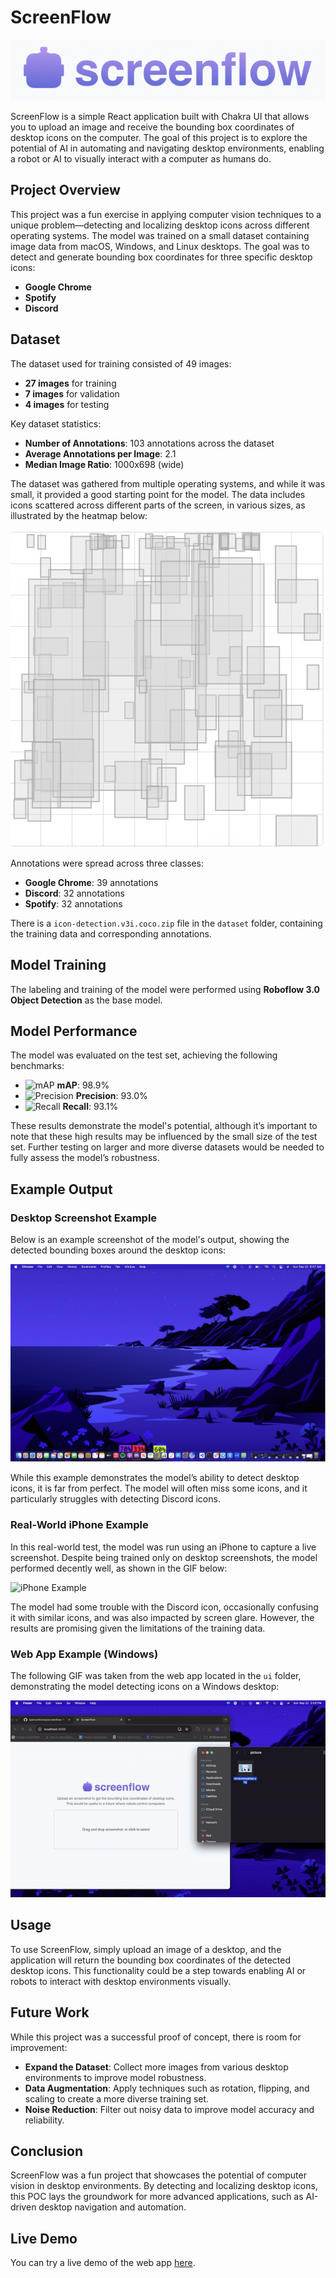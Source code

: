 # ScreenFlow

![ScreenFlow Logo](screenflow.png)

ScreenFlow is a simple React application built with Chakra UI that allows you to upload an image and receive the bounding box coordinates of desktop icons on the computer. The goal of this project is to explore the potential of AI in automating and navigating desktop environments, enabling a robot or AI to visually interact with a computer as humans do.

## Project Overview

This project was a fun exercise in applying computer vision techniques to a unique problem—detecting and localizing desktop icons across different operating systems. The model was trained on a small dataset containing image data from macOS, Windows, and Linux desktops. The goal was to detect and generate bounding box coordinates for three specific desktop icons:
- **Google Chrome**
- **Spotify**
- **Discord**

## Dataset

The dataset used for training consisted of 49 images:
- **27 images** for training
- **7 images** for validation
- **4 images** for testing

Key dataset statistics:
- **Number of Annotations**: 103 annotations across the dataset
- **Average Annotations per Image**: 2.1
- **Median Image Ratio**: 1000x698 (wide)

The dataset was gathered from multiple operating systems, and while it was small, it provided a good starting point for the model. The data includes icons scattered across different parts of the screen, in various sizes, as illustrated by the heatmap below:

![Heatmap of Icon Locations](dataset/icon_heatmap.png)

Annotations were spread across three classes:
- **Google Chrome**: 39 annotations
- **Discord**: 32 annotations
- **Spotify**: 32 annotations

There is a `icon-detection.v3i.coco.zip` file in the `dataset` folder, containing the training data and corresponding annotations.

## Model Training

The labeling and training of the model were performed using **Roboflow 3.0 Object Detection** as the base model.

## Model Performance

The model was evaluated on the test set, achieving the following benchmarks:

- ![mAP](https://via.placeholder.com/15/8b5cf6/8b5cf6.png) **mAP**: 98.9%
- ![Precision](https://via.placeholder.com/15/38bdf8/38bdf8.png) **Precision**: 93.0%
- ![Recall](https://via.placeholder.com/15/f59e0b/f59e0b.png) **Recall**: 93.1%

These results demonstrate the model's potential, although it’s important to note that these high results may be influenced by the small size of the test set. Further testing on larger and more diverse datasets would be needed to fully assess the model’s robustness.

## Example Output

### Desktop Screenshot Example

Below is an example screenshot of the model's output, showing the detected bounding boxes around the desktop icons:

![Screenshot Example](screenshot_example.png)

While this example demonstrates the model’s ability to detect desktop icons, it is far from perfect. The model will often miss some icons, and it particularly struggles with detecting Discord icons.

### Real-World iPhone Example

In this real-world test, the model was run using an iPhone to capture a live screenshot. Despite being trained only on desktop screenshots, the model performed decently well, as shown in the GIF below:

![iPhone Example](screenshot_iphone.gif)

The model had some trouble with the Discord icon, occasionally confusing it with similar icons, and was also impacted by screen glare. However, the results are promising given the limitations of the training data.

### Web App Example (Windows)

The following GIF was taken from the web app located in the `ui` folder, demonstrating the model detecting icons on a Windows desktop:

![Windows Example](screenshot_windows.gif)

## Usage

To use ScreenFlow, simply upload an image of a desktop, and the application will return the bounding box coordinates of the detected desktop icons. This functionality could be a step towards enabling AI or robots to interact with desktop environments visually.

## Future Work

While this project was a successful proof of concept, there is room for improvement:
- **Expand the Dataset**: Collect more images from various desktop environments to improve model robustness.
- **Data Augmentation**: Apply techniques such as rotation, flipping, and scaling to create a more diverse training set.
- **Noise Reduction**: Filter out noisy data to improve model accuracy and reliability.

## Conclusion

ScreenFlow was a fun project that showcases the potential of computer vision in desktop environments. By detecting and localizing desktop icons, this POC lays the groundwork for more advanced applications, such as AI-driven desktop navigation and automation.

## Live Demo

You can try a live demo of the web app [here](https://gentle-sierra-41131-29fa44bce9f8.herokuapp.com/).
